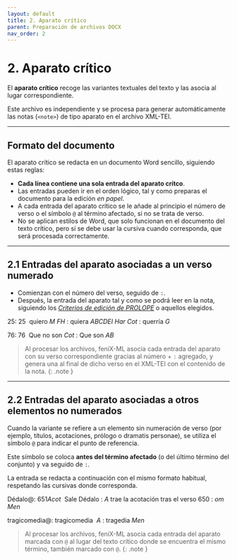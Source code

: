 ```yaml
---
layout: default
title: 2. Aparato crítico
parent: Preparación de archivos DOCX
nav_order: 2
---
```


# 2. Aparato crítico

El **aparato crítico** recoge las variantes textuales del texto y las asocia al lugar correspondiente.

Este archivo es independiente y se procesa para generar automáticamente las notas (`<note>`) de tipo aparato en el archivo XML-TEI.

---

## Formato del documento

El aparato crítico se redacta en un documento Word sencillo, siguiendo estas reglas:

- **Cada línea contiene una sola entrada del aparato crítco**.  
- Las entradas pueden ir en el orden lógico, tal y como preparas el documento para la edición *en papel*.
- A cada entrada del aparato crítico se le añade al principio el número de verso o el símbolo `@` al término afectado, si no se trata de verso. 
- No se aplican estilos de Word, que solo funcionan en el documento del texto crítico, pero sí se debe usar la cursiva cuando corresponda, que será procesada correctamente.

---

## 2.1 Entradas del aparato asociadas a un verso numerado

- Comienzan con el número del verso, seguido de `:`.
- Después, la entrada del aparato tal y como se podrá leer en la nota, siguiendo los [*Criterios de edición de PROLOPE*](https://prolope.uab.cat/wp-content/uploads/2023/12/criterios_edicion_prolope.pdf) o aquellos elegidos.

<div class="ejemplo">
    <p>25: 25&nbsp;&nbsp;quiero <i>M</i> <i>FH</i> : quiera <i>ABCDEI</i> <i>Har</i> <i>Cot</i> : querría <i>G</i></p>
    <p>76: 76&nbsp;&nbsp;Que no son <i>Cot</i> : Que son <i>AB</i></p>
</div>

> Al procesar los archivos, feniX-ML asocia cada entrada del aparato con su verso correspondiente gracias al número + `:` agregado, y genera una <note> al final de dicho verso en el XML-TEI con el contenido de la nota.
{: .note }

---

## 2.2 Entradas del aparato asociadas a otros elementos no numerados

Cuando la variante se refiere a un elemento sin numeración de verso (por ejemplo, títulos, acotaciones, prólogo o dramatis personae), se utiliza el símbolo `@` para indicar el punto de referencia.  

Este símbolo se coloca **antes del término afectado** (o del último término del conjunto) y va seguido de `:`.  

La entrada se redacta a continuación con el mismo formato habitual, respetando las cursivas donde corresponda.

<div class="ejemplo">
    <p>Dédalo@: 651<i>Acot</i>&nbsp;&nbsp;Sale Dédalo : <i>A</i> trae la acotación tras el verso 650 : <i>om</i> <i>Men</i></p>  
    <p>tragicomedia@: tragicomedia&nbsp;&nbsp;<i>A</i> : tragedia <i>Men</i></p>
</div>

> Al procesar los archivos, feniX-ML asocia cada entrada del aparato marcada con `@` al lugar del texto crítico donde se encuentra el mismo término, también marcado con `@`.
{: .note }
